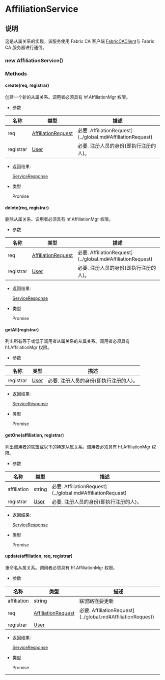 # AffiliationService

## 说明

这是从属关系的实现，该服务使用 Fabric CA 客户端 [FabricCAClient](FabricCAClient.md)与 Fabric CA 服务器进行通信。

### new AffiliationService()

### Methods

#### create(req, registrar)

创建一个新的从属关系。调用者必须具有 hf.AffiliationMgr 权限。

- 参数

| 名称      | 类型                                                  | 描述                                                       |
| --------- | ----------------------------------------------------- | ---------------------------------------------------------- |
| req       | [AffiliationRequest](../global.md#AffiliationRequest) | 必要. AffiliationRequest](../global.md#AffiliationRequest) |
| registrar | [User](../global.md#User)                             | 必要. 注册人员的身份(即执行注册的人)。                     |

- 返回结果:

  [ServiceResponse](https://hyperledger.github.io/fabric-sdk-node/release-1.4/global.html#ServiceResponse)

- 类型

  Promise

#### delete(req, registrar)

删除从属关系。调用者必须具有 hf.AffiliationMgr 权限。

- 参数

| 名称      | 类型                                                                        | 描述                                                       |
| --------- | --------------------------------------------------------------------------- | ---------------------------------------------------------- |
| req       | [AffiliationRequest](../global.md#AffiliationRequest)                       | 必要. AffiliationRequest](../global.md#AffiliationRequest) |
| registrar | [User](https://hyperledger.github.io/fabric-sdk-node/release-1.4/User.html) | 必要. 注册人员的身份(即执行注册的人)。                     |

- 返回结果:

  [ServiceResponse](https://hyperledger.github.io/fabric-sdk-node/release-1.4/global.html#ServiceResponse)

- 类型

  Promise

#### getAll(registrar)

列出所有等于或低于调用者从属关系的从属关系。调用者必须具有 hf.AffiliationMgr 权限。

- 参数

| 名称      | 类型                                                                        | 描述                                   |
| --------- | --------------------------------------------------------------------------- | -------------------------------------- |
| registrar | [User](https://hyperledger.github.io/fabric-sdk-node/release-1.4/User.html) | 必要. 注册人员的身份(即执行注册的人)。 |

- 返回结果:

  [ServiceResponse](https://hyperledger.github.io/fabric-sdk-node/release-1.4/global.html#ServiceResponse)

- 类型

  Promise

#### getOne(affiliation, registrar)

列出调用者的联盟或以下的特定从属关系。调用者必须具有 hf.AffiliationMgr 权限。

- 参数

| 名称        | 类型                                                                        | 描述                                                       |
| ----------- | --------------------------------------------------------------------------- | ---------------------------------------------------------- |
| affiliation | string                                                                      | 必要. AffiliationRequest](../global.md#AffiliationRequest) |
| registrar   | [User](https://hyperledger.github.io/fabric-sdk-node/release-1.4/User.html) | 必要. 注册人员的身份(即执行注册的人)。                     |

- 返回结果:

  [ServiceResponse](https://hyperledger.github.io/fabric-sdk-node/release-1.4/global.html#ServiceResponse)

- 类型

  Promise

#### update(affiliation, req, registrar)

重命名从属关系。调用者必须具有 hf.AffiliationMgr 权限。

- 参数

| 名称        | 类型                                                                        | 描述                                                       |
| ----------- | --------------------------------------------------------------------------- | ---------------------------------------------------------- |
| affiliation | string                                                                      | 联盟路径要更新                                             |
| req         | [AffiliationRequest](../global.md#AffiliationRequest)                       | 必要. AffiliationRequest](../global.md#AffiliationRequest) |
| registrar   | [User](https://hyperledger.github.io/fabric-sdk-node/release-1.4/User.html) |                                                            |

- 返回结果:

  [ServiceResponse](https://hyperledger.github.io/fabric-sdk-node/release-1.4/global.html#ServiceResponse)

- 类型

  Promise

---
